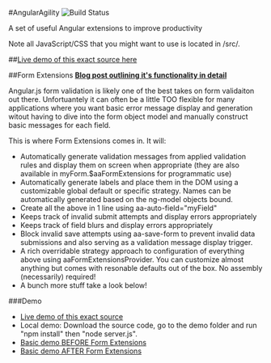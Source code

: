 #AngularAgility
![Build Status](https://travis-ci.org/AngularAgility/AngularAgility.png)

A set of useful Angular extensions to improve productivity

Note all JavaScript/CSS that you might want to use is located in /src/*.*

##[Live demo of this exact source here](http://angularagility.herokuapp.com/)

##Form Extensions
[**Blog post outlining it's functionality in detail**](http://johnculviner.com/introducing-angularagility-formextensions/)

Angular.js form validation is likely one of the best takes on form validaiton out there. Unfortuantely it can often be a little TOO flexible for many applications where you want basic error message display and generation
witout having to dive into the form object model and manually construct basic messages for each field.

This is where Form Extensions comes in. It will:
* Automatically generate validation messages from applied validation rules and display them on screen when appropriate
(they are also available in myForm.$aaFormExtensions for programmatic use)
* Automatically generate labels and place them in the DOM using a customizable global default or specific strategy. Names
can be automatically generated based on the ng-model objects bound.
* Create all the above in 1 line using aa-auto-field="myField"
* Keeps track of invalid submit attempts and display errors appropriately
* Keeps track of field blurs and display errors appropriately
* Block invalid save attempts using aa-save-form to prevent invalid data submissions and also serving as a validation message display trigger.
* A rich overridable strategy approach to configuration of everything above using aaFormExtensionsProvider. You can customize almost anything but comes with resonable defaults out of the box. No assembly (necessarily) required!
* A bunch more stuff take a look below!

###Demo
* [Live demo of this exact source](http://angularagility.herokuapp.com/)
* Local demo: Download the source code, go to the demo folder and run "npm install" then "node server.js".
* [Basic demo BEFORE Form Extensions](http://plnkr.co/edit/PS0sNo?p=preview)
* [Basic demo AFTER Form Extensions](http://plnkr.co/edit/e8YiZ0?p=preview)



